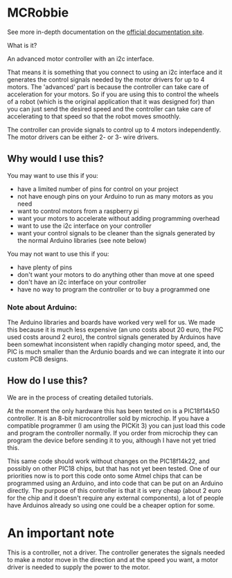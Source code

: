 # MCRobbie

See more in-depth documentation on the [official documentation site](https://ooktech.com/Documentation/MCRobbie/).

What is it?

An advanced motor controller with an i2c interface.

That means it is something that you connect to using an i2c interface and it generates the control signals needed by the motor drivers for up to 4 motors. The 'advanced' part is because the controller can take care of acceleration for your motors. So if you are using this to control the wheels of a robot (which is the original application that it was designed for) than you can just send the desired speed and the controller can take care of accelerating to that speed so that the robot moves smoothly.

The controller can provide signals to control up to 4 motors independently. The motor drivers can be either 2- or 3- wire drivers.

## Why would I use this?

You may want to use this if you:

- have a limited number of pins for control on your project
- not have enough pins on your Arduino to run as many motors as you need
- want to control motors from a raspberry pi
- want your motors to accelerate without adding programming overhead
- want to use the i2c interface on your controller
- want your control signals to be cleaner than the signals generated by the normal Arduino libraries (see note below)

You may not want to use this if you:

- have plenty of pins
- don't want your motors to do anything other than move at one speed
- don't have an i2c interface on your controller
- have no way to program the controller or to buy a programmed one

### Note about Arduino:

The Arduino libraries and boards have worked very well for us. We made this because it is much less expensive (an uno costs about 20 euro, the PIC used costs around 2 euro), the control signals generated by Arduinos have been somewhat inconsistent when rapidly changing motor speed, and, the PIC is much smaller than the Ardunio boards and we can integrate it into our custom PCB designs.

## How do I use this?

We are in the process of creating detailed tutorials.

At the moment the only hardware this has been tested on is a PIC18f14k50 controller. It is an 8-bit microcontroller sold by microchip. If you have a compatible programmer (I am using the PICKit 3) you can just load this code and program the controller normally. If you order from microchip they can program the device before sending it to you, although I have not yet tried this.

This same code should work without changes on the PIC18f14k22, and possibly on other PIC18 chips, but that has not yet been tested. One of our priorities now is to port this code onto some Atmel chips that can be programmed using an Arduino, and into code that can be put on an Arduino directly. The purpose of this controller is that it is very cheap (about 2 euro for the chip and it doesn't require any external components), a lot of people have Arduinos already so using one could be a cheaper option for some.

# An important note

This is a controller, not a driver. The controller generates the signals needed to make a motor move in the direction and at the speed you want, a motor driver is needed to supply the power to the motor.
